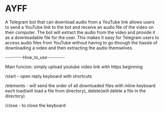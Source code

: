 # AYFF
 
A Telegram bot that can download audio from a YouTube link allows users to send a YouTube link to the bot and receive an audio file of the video on their computer. The bot will extract the audio from the video and provide it as a downloadable file for the user. This makes it easy for Telegram users to access audio files from YouTube without having to go through the hassle of downloading a video and then extracting the audio themselves.

_---------How_to_use---------_

Main funcion: simply upload youtube video link with https beginning

/start - open reply keyboard with shortcuts
 
/elements - will send the order of all downloaded files with inline keyboard each load(will load a file from directory), delete(will delete a file in the directory)

/close - to close the keyboard 


